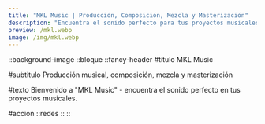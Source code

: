 ```yaml
---
title: "MKL Music | Producción, Composición, Mezcla y Masterización"
description: "Encuentra el sonido perfecto para tus proyectos musicales y descubre el mundo creativo de MKL Music"
preview: /mkl.webp
image: /img/mkl.webp
---
```

::background-image
::bloque
  ::fancy-header
  #titulo
  MKL Music

  #subtitulo
  Producción musical, composición, mezcla y masterización

  #texto
  Bienvenido a "MKL Music" - encuentra el sonido perfecto en tus proyectos musicales.

  #accion
  ::redes
  ::
::
